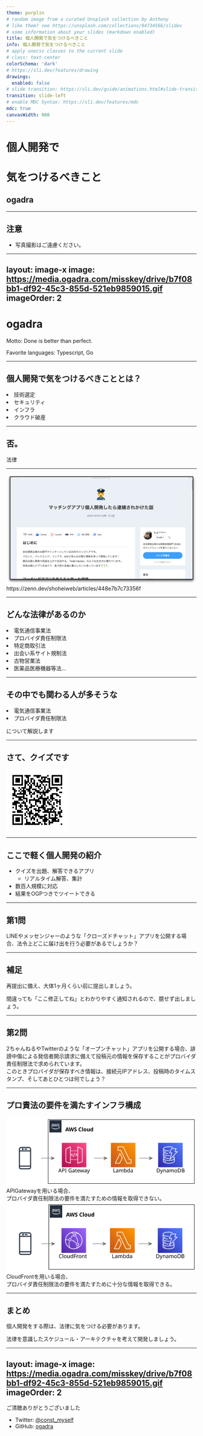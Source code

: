 ```yaml
---
theme: purplin
# random image from a curated Unsplash collection by Anthony
# like them? see https://unsplash.com/collections/94734566/slidev
# some information about your slides (markdown enabled)
title: 個人開発で気をつけるべきこと
info: 個人開発で気をつけるべきこと
# apply unocss classes to the current slide
# class: text-center
colorSchema: 'dark'
# https://sli.dev/features/drawing
drawings:
  enabled: false
# slide transition: https://sli.dev/guide/animations.html#slide-transitions
transition: slide-left
# enable MDC Syntax: https://sli.dev/features/mdc
mdc: true
canvasWidth: 960
---
```


<style>
.slidev-layout {
  padding-top: 0 !important;
}

</style>

# 個人開発で
# 気をつけるべきこと

## ogadra

---

## 注意

- 写真撮影はご遠慮ください。

---
layout: image-x
image: https://media.ogadra.com/misskey/drive/b7f08bb1-df92-45c3-855d-521eb9859015.gif
imageOrder: 2
---

# ogadra

Motto: Done is better than perfect.

Favorite languages: Typescript, Go

<!--ここまで20秒-->
---

## 個人開発で気をつけるべきこととは？

<v-click><li>技術選定</li></v-click>
<v-click><li>セキュリティ</li></v-click>
<v-click><li>インフラ</li></v-click>
<v-click><li>クラウド破産</li></v-click>

---

## 否。

<v-click>
  <div class="flex flex-wrap w-full mx-auto my-20 text-9xl">
    <span class="text-center mx-auto">法律</span>
  </div>
</v-click>

---

<div>
  <img
    src="./imgs/arrest.png"
    alt="マッチングアプリ個人開発したら逮捕されかけた話"
    class="w-144 mx-auto my-2"
  />
  </div>
  <div class="flex flex-wrap w-full mx-auto">
  <span class="text-center mx-auto">https://zenn.dev/shoheiweb/articles/448e7b7c73356f</span>
</div>

---

## どんな法律があるのか

<v-click><li>電気通信事業法</li></v-click>
<v-click><li>プロバイダ責任制限法</li></v-click>
<v-click><li>特定商取引法</li></v-click>
<v-after><li>出会い系サイト規制法</li></v-after>
<v-after><li>古物営業法</li></v-after>
<v-after><li>医薬品医療機器等法...</li></v-after>

---

## その中でも関わる人が多そうな

<li>電気通信事業法</li>
<li>プロバイダ責任制限法</li>

について解説します

<!--ここまで1分30秒-->
---

## さて、クイズです

<img
    src="./imgs/quiz-qr.png"
    alt="クイズアプリのQRコード"
    class="w-72 mx-auto my-2"
  />
  

---

## ここで軽く個人開発の紹介

- クイズを出題、解答できるアプリ
  - リアルタイム解答、集計
- 数百人規模に対応
- 結果をOGPつきでツイートできる

<!--2分40秒まで待って良い-->
---

## 第1問

LINEやメッセンジャーのような「クローズドチャット」アプリを公開する場合、法令上どこに届け出を行う必要があるでしょうか？

<!--ここまで3分10秒-->
---

## 補足

再提出に備え、大体1ヶ月くらい前に提出しましょう。

間違っても「ここ修正してね」とわかりやすく通知されるので、臆せず出しましょう。

<!--ここまで3分30秒-->
---

## 第2問

2ちゃんねるやTwitterのような「オープンチャット」アプリを公開する場合、誹謗中傷による発信者開示請求に備えて投稿元の情報を保存することがプロバイダ責任制限法で求められています。<br/>
このときプロバイダが保存すべき情報は、接続元IPアドレス、投稿時のタイムスタンプ、そしてあとひとつは何でしょう？

<!--ここまで4分00秒. シンキングタイム30秒-->
---

## プロ責法の要件を満たすインフラ構成

<div class="flex m-2">
  <img src="./imgs/ng.svg" alt="プロバイダ責任制限法の要件を満たせないインフラ構成。APIGatewayを用いている。" class="w-96">
  <div class="w-80 my-auto mx-2 my-0">
    APIGatewayを用いる場合、<br/>
    プロバイダ責任制限法の要件を満たすための情報を取得できない。
  </div>
  
</div>

<div class="flex mx-2 my-4">
  <img src="./imgs/ok.svg" alt="プロバイダ責任制限法の要件を満たせるインフラ構成。CloudFrontを用いている。" class="w-96">
  <div class="w-80 my-auto mx-2 my-0">
    CloudFrontを用いる場合、<br/>
    プロバイダ責任制限法の要件を満たすために十分な情報を取得できる。
  </div>
</div>

<!--ここまで4分30秒-->
---

## まとめ

個人開発をする際は、法律に気をつける必要があります。<br/>

法律を意識したスケジュール・アーキテクチャを考えて開発しましょう。

<!--ここまで4分45秒-->
---
layout: image-x
image: https://media.ogadra.com/misskey/drive/b7f08bb1-df92-45c3-855d-521eb9859015.gif
imageOrder: 2
---

ご清聴ありがとうございました

- Twitter: [@const_myself](https://twitter.com/const_myself)
- GitHub: [ogadra](https://github.com/ogadra)

<PoweredBySlidev mt-10 />

